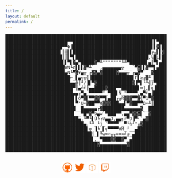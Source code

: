 ```yaml
---
title: /
layout: default
permalink: /
---
```

<p>
  <pre>
███████████████████████████████████████████████████████████████████████████████
███████████████████████▀▀█████████████████████████████▌▌▀██████████████████████
█████████████████████▀▀Φ▐█████████████████████████████▌▌▓▌█████████████████████
████████████████████▌║╫▌▌█████████████████████████████╒╖▌▌▓████████████████████
█████████████████████║║▌▀▌███████████████████████████,¼█L▌█████████████████████
█████████████████████▌▌▀▌▓▄▀█████▓▀╨"""""""╙╨▀██████▌▄║▀▌▄█████████████████████
██████████████████████WN╙∩▌▌▌▓▀╨`__,▄▄▄▄▄▄▄╦___`▀▓▌▌▓▀▀▌▄██████████████████████
██████████████████████▄N└▀▓¥▄╦_╓▓▓▄▓█████▓▄▄▄╦_╓▄▓▀`__▓████████████████████████
████████████████████████⌐_▌▄╕╗╣▐███████████████▌Γ▌≥╓▓╨_████████████████████████
████████████████████████▄▄╬║╜/▐▌▀▓█████████████▓▐▀▌└╙╣j▀███████████████████████
█████████████████████████▀║▄╛╛╟▄▄████▓███▀▀██████▌═],▌╗▐███████████████████████
█████████████████████████▄▄╓▀▄_▀▀▀▀▀"_▀██▌Ñ_"▀▀▀▀,▄▀╛▄▐████████████████████████
█████████████████████████▌▌ó▀▓▌▀▀▓▓▀▀▌▄██╓╓R▓▓▓▀▀▓╣▀1▀▓████████████████████████
█████████████████████████▌▀'U⌐▓██▀▀Φ▓▓▓███▄▄▌▀▓██▀▀Ω⌐╨║████████████████████████
██████████████████████████__█▄▄▄▄▄╓▓████████▄▄▄▄▄▄▓__██████████████████████████
█████████████████████████▌__▀█▀▓▀p▄w`▀███▀▀,▄▄▀▓▓▓▌`_▓█████████████████████████
███████████████████████████▄,╙▀╙▌Ü╚╒V▄▄J,▄▄╕r▀J▐▀┘`▄▓██████████████████████████
█████████████████████████████▄.╙╜_╙j_`▀▀▀▀`_▀└½┘"╓▓████████████████████████████
██████████████████████████████▌╦ ▐╘_▌╕▀▀▀▀VM_┘__▄██████████████████████████████
████████████████████████████████░_▌╙w=⌐╥╥≈=≈╛╔_▄███████████████████████████████
████████████████████████████████▌,_▀███▓▓██▓▀_▄████████████████████████████████
██████████████████████████████████▓▄▄▄▄▄▄▄▄▄▄▓█████████████████████████████████
███████████████████████████████████████████████████████████████████████████████
  </pre>
</p>
<p style="text-align:center">
<a style="display:inline" target="new" href="https://github.com/0x5c4r3"><img style="display:inline" src="./img/Social_Icons/github.png"  width="7%" height=auto alt="github"></a>   <a style="display:inline" target="new" href="https://twitter.com/iamscarecrow1"><img style="display:inline" src="./img/Social_Icons/twitter.png"  width="7%" height=auto alt="twitter"></a>   <a style="display:inline" target="new" href="https://www.hackthebox.eu/home/users/profile/144238"><img style="display:inline" src="./img/Social_Icons/htb.png"  width="7%" height=auto alt="htb"></a>   <a style="display:inline" target="new" href="https://www.twitch.tv/iamscarecrow17"><img style="display:inline" src="./img/Social_Icons/twitch.png" width="7%" height=auto alt="twitch"></a>
</p>
